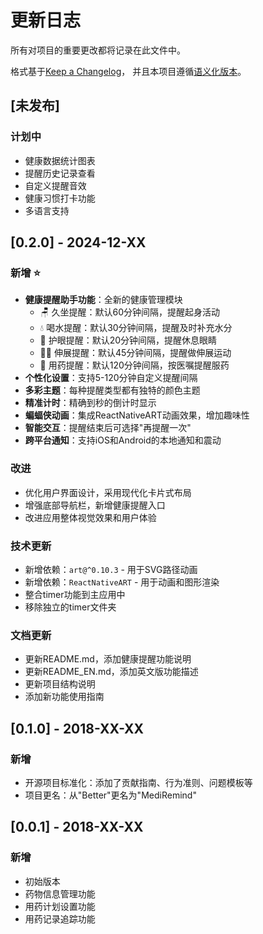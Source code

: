 # 更新日志

所有对项目的重要更改都将记录在此文件中。

格式基于[Keep a Changelog](https://keepachangelog.com/zh-CN/1.0.0/)，
并且本项目遵循[语义化版本](https://semver.org/lang/zh-CN/)。

## [未发布]

### 计划中
- 健康数据统计图表
- 提醒历史记录查看
- 自定义提醒音效
- 健康习惯打卡功能
- 多语言支持

## [0.2.0] - 2024-12-XX

### 新增 ⭐
- **健康提醒助手功能**：全新的健康管理模块
  - 🪑 久坐提醒：默认60分钟间隔，提醒起身活动
  - 💧 喝水提醒：默认30分钟间隔，提醒及时补充水分
  - 👀 护眼提醒：默认20分钟间隔，提醒休息眼睛
  - 🤸‍♀️ 伸展提醒：默认45分钟间隔，提醒做伸展运动
  - 💊 用药提醒：默认120分钟间隔，按医嘱提醒服药
- **个性化设置**：支持5-120分钟自定义提醒间隔
- **多彩主题**：每种提醒类型都有独特的颜色主题
- **精准计时**：精确到秒的倒计时显示
- **蝙蝠侠动画**：集成ReactNativeART动画效果，增加趣味性
- **智能交互**：提醒结束后可选择"再提醒一次"
- **跨平台通知**：支持iOS和Android的本地通知和震动

### 改进
- 优化用户界面设计，采用现代化卡片式布局
- 增强底部导航栏，新增健康提醒入口
- 改进应用整体视觉效果和用户体验

### 技术更新
- 新增依赖：`art@^0.10.3` - 用于SVG路径动画
- 新增依赖：`ReactNativeART` - 用于动画和图形渲染
- 整合timer功能到主应用中
- 移除独立的timer文件夹

### 文档更新
- 更新README.md，添加健康提醒功能说明
- 更新README_EN.md，添加英文版功能描述
- 更新项目结构说明
- 添加新功能使用指南

## [0.1.0] - 2018-XX-XX

### 新增
- 开源项目标准化：添加了贡献指南、行为准则、问题模板等
- 项目更名：从"Better"更名为"MediRemind"

## [0.0.1] - 2018-XX-XX

### 新增
- 初始版本
- 药物信息管理功能
- 用药计划设置功能
- 用药记录追踪功能 